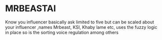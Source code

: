 # MRBEASTAI
Know you influencer basically ask limited to five but can be scaled about your influencer ,names Mrbeast, KSI, Khaby lame etc, uses the fuzzy logic in place so is the sorting voice regulation among others 
